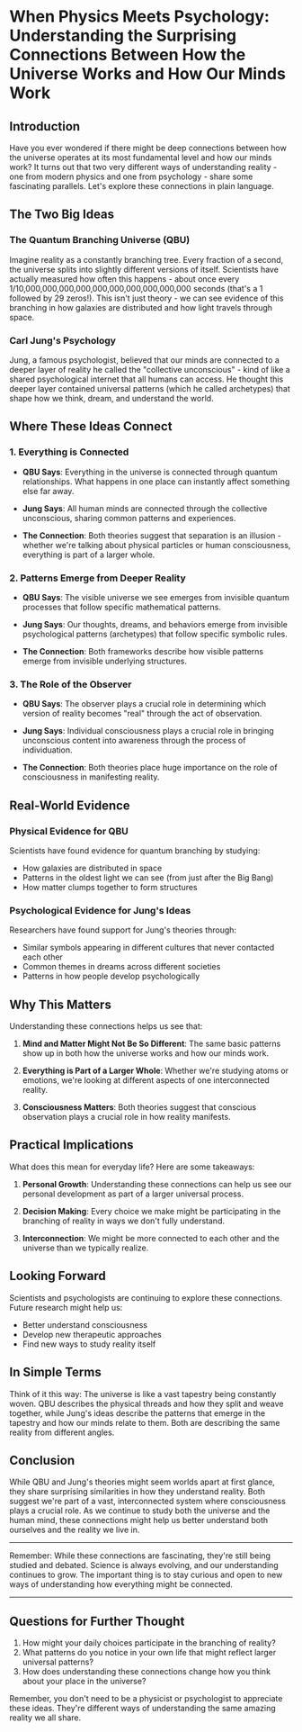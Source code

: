 # When Physics Meets Psychology: Understanding the Surprising Connections Between How the Universe Works and How Our Minds Work

## Introduction

Have you ever wondered if there might be deep connections between how the universe operates at its most fundamental level and how our minds work? It turns out that two very different ways of understanding reality - one from modern physics and one from psychology - share some fascinating parallels. Let's explore these connections in plain language.

## The Two Big Ideas

### The Quantum Branching Universe (QBU)

Imagine reality as a constantly branching tree. Every fraction of a second, the universe splits into slightly different versions of itself. Scientists have actually measured how often this happens - about once every 1/10,000,000,000,000,000,000,000,000,000,000 seconds (that's a 1 followed by 29 zeros!). This isn't just theory - we can see evidence of this branching in how galaxies are distributed and how light travels through space.

### Carl Jung's Psychology

Jung, a famous psychologist, believed that our minds are connected to a deeper layer of reality he called the "collective unconscious" - kind of like a shared psychological internet that all humans can access. He thought this deeper layer contained universal patterns (which he called archetypes) that shape how we think, dream, and understand the world.

## Where These Ideas Connect

### 1. Everything is Connected

* **QBU Says**: Everything in the universe is connected through quantum relationships. What happens in one place can instantly affect something else far away.

* **Jung Says**: All human minds are connected through the collective unconscious, sharing common patterns and experiences.

* **The Connection**: Both theories suggest that separation is an illusion - whether we're talking about physical particles or human consciousness, everything is part of a larger whole.

### 2. Patterns Emerge from Deeper Reality

* **QBU Says**: The visible universe we see emerges from invisible quantum processes that follow specific mathematical patterns.

* **Jung Says**: Our thoughts, dreams, and behaviors emerge from invisible psychological patterns (archetypes) that follow specific symbolic rules.

* **The Connection**: Both frameworks describe how visible patterns emerge from invisible underlying structures.

### 3. The Role of the Observer

* **QBU Says**: The observer plays a crucial role in determining which version of reality becomes "real" through the act of observation.

* **Jung Says**: Individual consciousness plays a crucial role in bringing unconscious content into awareness through the process of individuation.

* **The Connection**: Both theories place huge importance on the role of consciousness in manifesting reality.

## Real-World Evidence

### Physical Evidence for QBU

Scientists have found evidence for quantum branching by studying:
* How galaxies are distributed in space
* Patterns in the oldest light we can see (from just after the Big Bang)
* How matter clumps together to form structures

### Psychological Evidence for Jung's Ideas

Researchers have found support for Jung's theories through:
* Similar symbols appearing in different cultures that never contacted each other
* Common themes in dreams across different societies
* Patterns in how people develop psychologically

## Why This Matters

Understanding these connections helps us see that:

1. **Mind and Matter Might Not Be So Different**: The same basic patterns show up in both how the universe works and how our minds work.

2. **Everything is Part of a Larger Whole**: Whether we're studying atoms or emotions, we're looking at different aspects of one interconnected reality.

3. **Consciousness Matters**: Both theories suggest that conscious observation plays a crucial role in how reality manifests.

## Practical Implications

What does this mean for everyday life? Here are some takeaways:

1. **Personal Growth**: Understanding these connections can help us see our personal development as part of a larger universal process.

2. **Decision Making**: Every choice we make might be participating in the branching of reality in ways we don't fully understand.

3. **Interconnection**: We might be more connected to each other and the universe than we typically realize.

## Looking Forward

Scientists and psychologists are continuing to explore these connections. Future research might help us:
* Better understand consciousness
* Develop new therapeutic approaches
* Find new ways to study reality itself

## In Simple Terms

Think of it this way: The universe is like a vast tapestry being constantly woven. QBU describes the physical threads and how they split and weave together, while Jung's ideas describe the patterns that emerge in the tapestry and how our minds relate to them. Both are describing the same reality from different angles.

## Conclusion

While QBU and Jung's theories might seem worlds apart at first glance, they share surprising similarities in how they understand reality. Both suggest we're part of a vast, interconnected system where consciousness plays a crucial role. As we continue to study both the universe and the human mind, these connections might help us better understand both ourselves and the reality we live in.

---

Remember: While these connections are fascinating, they're still being studied and debated. Science is always evolving, and our understanding continues to grow. The important thing is to stay curious and open to new ways of understanding how everything might be connected.

---

## Questions for Further Thought

1. How might your daily choices participate in the branching of reality?
2. What patterns do you notice in your own life that might reflect larger universal patterns?
3. How does understanding these connections change how you think about your place in the universe?

Remember, you don't need to be a physicist or psychologist to appreciate these ideas. They're different ways of understanding the same amazing reality we all share.